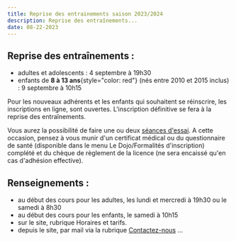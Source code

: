 ```yaml
---
title: Reprise des entrainements saison 2023/2024
description: Reprise des entraînements...
date: 08-22-2023
---
```


## Reprise des entraînements :

- adultes et adolescents : 4 septembre à 19h30
- enfants de **8 à 13 ans**{style="color: red"} (nés entre 2010 et 2015 inclus) : 9 septembre à 10h15

Pour les nouveaux adhérents et les enfants qui souhaitent se réinscrire, les inscriptions en ligne, sont ouvertes. L'inscription définitive se fera à la reprise des entraînements.

Vous aurez la possibilité de faire une ou deux [séances d'essai](/dojo/decouverte). A cette occasion, pensez à vous munir d'un certificat médical ou du questionnaire de santé (disponible dans le menu Le Dojo/Formalités d'inscription) complété et du chèque de règlement de la licence (ne sera encaissé qu'en cas d'adhésion effective).

## Renseignements :

- au début des cours pour les adultes, les lundi et mercredi à 19h30 ou le samedi à 8h30
- au début des cours pour les enfants, le samedi à 10h15
- sur le site, rubrique Horaires et tarifs.
- depuis le site, par mail via la rubrique [Contactez-nous](/contact) ...
